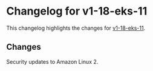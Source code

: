 # Changelog for v1-18-eks-11

This changelog highlights the changes for [v1-18-eks-11](https://github.com/aws/eks-distro/tree/v1-18-eks-11).

## Changes
Security updates to Amazon Linux 2.
